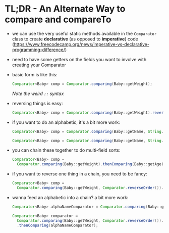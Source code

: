 # TL;DR - An Alternate Way to compare and compareTo

- we can use the very useful static methods available in the `Comparator` class to create **declarative** (as opposed to **imperative**) code (https://www.freecodecamp.org/news/imperative-vs-declarative-programming-difference/)
- need to have some getters on the fields you want to involve with creating your Comparator
- basic form is like this:

    ```java
    Comparator<Baby> comp = Comparator.comparing(Baby::getWeight);
    ```
    
    _Note the weird `::` syntax_
    
- reversing things is easy:

    ```java
    Comparator<Baby> comp = Comparator.comparing(Baby::getWeight).reversed();
    ```

- if you want to do an alphabetic, it's a bit more work:

    ```java
    Comparator<Baby> comp = Comparator.comparing(Baby::getName, String.CASE_INSENSITIVE_ORDER); // standard alphabetic
    
    Comparator<Baby> comp = Comparator.comparing(Baby::getName, String.CASE_INSENSITIVE_ORDER).reversed(); // reversed alphabetic
    ```
    
- you can chain these together to do multi-field sorts:

    ```java
    Comparator<Baby> comp = 
      Comparator.comparing(Baby::getWeight).thenComparing(Baby::getAge);
    ```

- if you want to reverse one thing in a chain, you need to be fancy:

    ```java
    Comparator<Baby> comp = 
      Comparator.comparing(Baby::getWeight, Comparator.reverseOrder()).thenComparing(Baby::getAge);
    ```

- wanna feed an alphabetic into a chain? a bit more work:

    ```java
    Comparator<Baby> alphaNameComparator = Comparator.comparing(Baby::getName, String.CASE_INSENSITIVE_ORDER).reversed();
    
    Comparator<Baby> comparator = 
      Comparator.comparing(Baby::getWeight, Comparator.reverseOrder()).thenComparing(Baby::getAge)
      .thenComparing(alphaNameComparator);
    ```